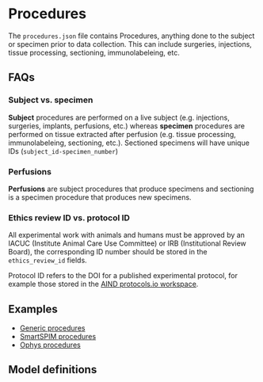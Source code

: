 # Procedures

The `procedures.json` file contains Procedures, anything done to the subject or specimen prior to data collection. This can include surgeries, injections, tissue processing, sectioning, immunolabeleing, etc.

## FAQs

### Subject vs. specimen

**Subject** procedures are performed on a live subject (e.g. injections, surgeries, implants, perfusions, etc.) 
whereas **specimen** procedures are performed on tissue extracted after perfusion (e.g. tissue processing, 
immunolabeleing, sectioning, etc.). Sectioned specimens will have unique IDs (`subject_id-specimen_number`)

### Perfusions

**Perfusions** are subject procedures that produce specimens and sectioning is a specimen procedure that produces new specimens.

### Ethics review ID vs. protocol ID

All experimental work with animals and humans must be approved by an IACUC (Institute Animal Care Use Committee) or IRB (Institutional Review Board), the corresponding ID number should be stored in the `ethics_review_id` fields.

Protocol ID refers to the DOI for a published experimental protocol, for example those stored in the [AIND protocols.io workspace](https://www.protocols.io/workspaces/allen-institute-for-neural-dynamics).

## Examples

- [Generic procedures](https://github.com/AllenNeuralDynamics/aind-data-schema/blob/dev/examples/procedures.py)
- [SmartSPIM procedures](https://github.com/AllenNeuralDynamics/aind-data-schema/blob/dev/examples/aibs_smartspim_procedures.py)
- [Ophys procedures](https://github.com/AllenNeuralDynamics/aind-data-schema/blob/dev/examples/ophys_procedures.py)

## Model definitions